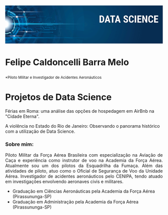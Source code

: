<p align="center">
  <img src="banner ds.png" >
</p>

# Felipe Caldoncelli Barra Melo
<sub>*Piloto Militar e Investigador de Acidentes Aeronáuticos</sub>

# Projetos de Data Science

Férias em Roma: uma análise das opções de hospedagem em AirBnb na "Cidade Eterna". 

A violência no Estado do Rio de Janeiro: Observando o panorama histórico com a utilização de Data Science.


### Sobre mim:
<P align="justify">
Piloto Militar da Força Aérea Brasileira com especialização na Aviação de Caça e experiência como instrutor de voo na Academia da Força Aérea. Atualmente sou um dos pilotos da Esquadrilha da Fumaça. Além das atividades de piloto, atuo como o Oficial de Segurança de Voo da Unidade Aérea. Investigador de acidentes aeronáuticos pelo CENIPA, tendo atuado em investigações envolvendo aeronaves civis e militares.
</p>

* Graduação em Ciências Aeronáuticas pela Academia da Força Aérea (Pirassununga-SP)
* Graduação em Administração pela Academia da Força Aérea (Pirassununga-SP)
